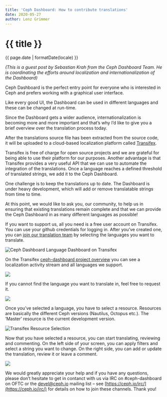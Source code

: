 ```yaml
---
title: 'Ceph Dashboard: How to contribute translations'
date: 2020-05-27
author: Lenz Grimmer
---
```


# {{ title }}

<time datetime="{{ page.date }}">{{ page.date | formatDate(locale) }}</time>

_(This is a guest post by Sebastian Krah from the Ceph Dashboard Team. He is coordinating the efforts around localization and internationalization of the Dashboard)_

Ceph Dashboard is the perfect entry point for everyone who is interested in Ceph and prefers working with a graphical user interface.

Like every good UI, the Dashboard can be used in different languages and these can be changed at run-time.

Since the Dashboard gets a wider audience, internationalization is becoming more and more important and that’s why I’d like to give you a brief overview over the translation process today.

After the translations source file has been extracted from the source code, it will be uploaded to a cloud-based localization platform called [Transifex](https://www.transifex.com/).

Transifex is free of charge for open source projects and we are grateful for being able to use their platform for our purposes. Another advantage is that Transifex provides a very useful API that we can use to automate the integration of the translations. Once a language reaches a defined threshold of translated strings, we add it to the Ceph Dashboard.

One challenge is to keep the translations up to date. The Dashboard is under heavy development, which will add or remove translatable strings from time to time.

At this point, we would like to ask you, our community, to help us in ensuring that existing translations remain complete and that we can provide the Ceph Dashboard in as many different languages as possible!

If you want to support us, all you need is a free user account on Transifex. You can use your github credentials for logging in. After you’ve created one, you can [join our translation team](https://www.transifex.com/ceph/ceph-dashboard/dashboard/) by selecting the languages you want to translate.

![Ceph Dashboard Language Dashboard on Transifex](https://i0.wp.com/ceph.io/wp-content/uploads/2020/05/ceph_i18n_blog01.png?w=1426&ssl=1)

On the Transifex [ceph-dashboard project overview](https://www.transifex.com/ceph/ceph-dashboard/dashboard/) you can see a localization activity stream and all languages we support.

![](https://i1.wp.com/ceph.io/wp-content/uploads/2020/05/ceph_i18n_blog02.png?w=1442&ssl=1)

If you cannot find the language you want to translate in, feel free to request it.

![](https://i1.wp.com/ceph.io/wp-content/uploads/2020/05/ceph_i18n_blog04.png?w=768&ssl=1)

Once you’ve selected a language, you have to select a resource. Resources are basically the different Ceph versions (Nautilus, Octopus etc.). The ‘Master’ resource is the current development version.

![Transifex Resource Selection](https://i2.wp.com/ceph.io/wp-content/uploads/2020/05/ceph_i18n_blog03.png?w=1313&ssl=1)

Now that you have selected a resource, you can start translating, reviewing and commenting. On the left side of your screen, you can apply filters and select a string you want to change. On the right side, you can add or update the translation, review it or leave a comment.

![](https://i2.wp.com/ceph.io/wp-content/uploads/2020/05/ceph_i18n_blog05.png?w=1920&ssl=1)

We would greatly appreciate your help and if you have any questions, please don’t hesitate to get in contanct with us via IRC on #ceph-dashboard on OFTC or the devel@ceph.io mailing list – see [https://ceph.io/irc/](https://ceph.io/irc/) for details on how to join these channels. Thank you!
